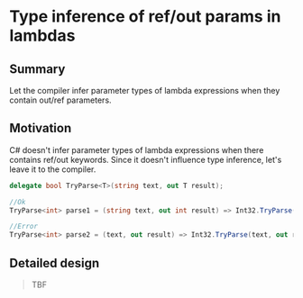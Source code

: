 # Type inference of ref/out params in lambdas

## Summary

Let the compiler infer parameter types of lambda expressions when they contain out/ref parameters.

## Motivation

C# doesn't infer parameter types of lambda expressions when there contains ref/out keywords.
Since it doesn't influence type inference, let's leave it to the compiler.

```csharp
delegate bool TryParse<T>(string text, out T result);

//Ok
TryParse<int> parse1 = (string text, out int result) => Int32.TryParse(text, out result);

//Error
TryParse<int> parse2 = (text, out result) => Int32.TryParse(text, out result);
```

## Detailed design

> TBF